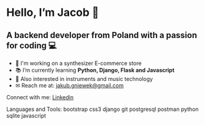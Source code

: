 # Hello, I’m Jacob 👋
## A backend developer from Poland with a passion for coding 💻
- 🚀 I'm working on a synthesizer E-commerce store
- 📚 I’m currently learning **Python, Django, Flask and Javascript**
- 🎺 Also interested in instruments and music technology
- ✉ Reach me at: jakub.gniewek@gmail.com

Connect with me:
[Linkedin](https://www.linkedin.com/in/jakub-gniewek-375a021a0)

Languages and Tools:
bootstrap css3 django git postgresql postman python sqlite javascript
